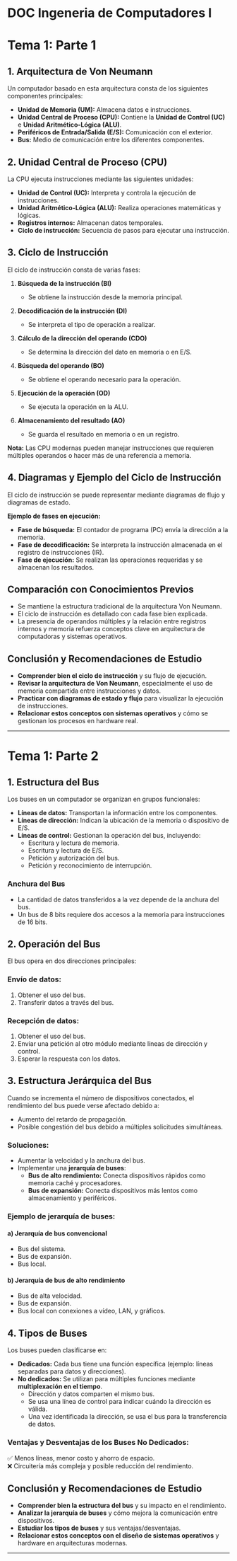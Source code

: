 # DOC Ingeneria de Computadores I

# Tema 1: Parte 1

## 1. Arquitectura de Von Neumann
Un computador basado en esta arquitectura consta de los siguientes componentes principales:
- **Unidad de Memoria (UM):** Almacena datos e instrucciones.
- **Unidad Central de Proceso (CPU):** Contiene la **Unidad de Control (UC)** e **Unidad Aritmético-Lógica (ALU)**.
- **Periféricos de Entrada/Salida (E/S):** Comunicación con el exterior.
- **Bus:** Medio de comunicación entre los diferentes componentes.

## 2. Unidad Central de Proceso (CPU)
La CPU ejecuta instrucciones mediante las siguientes unidades:
- **Unidad de Control (UC):** Interpreta y controla la ejecución de instrucciones.
- **Unidad Aritmético-Lógica (ALU):** Realiza operaciones matemáticas y lógicas.
- **Registros internos:** Almacenan datos temporales.
- **Ciclo de instrucción:** Secuencia de pasos para ejecutar una instrucción.

## 3. Ciclo de Instrucción
El ciclo de instrucción consta de varias fases:

1. **Búsqueda de la instrucción (BI)**  
   - Se obtiene la instrucción desde la memoria principal.
   
2. **Decodificación de la instrucción (DI)**  
   - Se interpreta el tipo de operación a realizar.

3. **Cálculo de la dirección del operando (CDO)**  
   - Se determina la dirección del dato en memoria o en E/S.

4. **Búsqueda del operando (BO)**  
   - Se obtiene el operando necesario para la operación.

5. **Ejecución de la operación (OD)**  
   - Se ejecuta la operación en la ALU.

6. **Almacenamiento del resultado (AO)**  
   - Se guarda el resultado en memoria o en un registro.

**Nota:** Las CPU modernas pueden manejar instrucciones que requieren múltiples operandos o hacer más de una referencia a memoria.

## 4. Diagramas y Ejemplo del Ciclo de Instrucción
El ciclo de instrucción se puede representar mediante diagramas de flujo y diagramas de estado.

**Ejemplo de fases en ejecución:**
- **Fase de búsqueda:** El contador de programa (PC) envía la dirección a la memoria.
- **Fase de decodificación:** Se interpreta la instrucción almacenada en el registro de instrucciones (IR).
- **Fase de ejecución:** Se realizan las operaciones requeridas y se almacenan los resultados.

## Comparación con Conocimientos Previos
- Se mantiene la estructura tradicional de la arquitectura Von Neumann.
- El ciclo de instrucción es detallado con cada fase bien explicada.
- La presencia de operandos múltiples y la relación entre registros internos y memoria refuerza conceptos clave en arquitectura de computadoras y sistemas operativos.

## Conclusión y Recomendaciones de Estudio
- **Comprender bien el ciclo de instrucción** y su flujo de ejecución.
- **Revisar la arquitectura de Von Neumann**, especialmente el uso de memoria compartida entre instrucciones y datos.
- **Practicar con diagramas de estado y flujo** para visualizar la ejecución de instrucciones.
- **Relacionar estos conceptos con sistemas operativos** y cómo se gestionan los procesos en hardware real.

---

# Tema 1: Parte 2

## 1. Estructura del Bus
Los buses en un computador se organizan en grupos funcionales:
- **Líneas de datos:** Transportan la información entre los componentes.
- **Líneas de dirección:** Indican la ubicación de la memoria o dispositivo de E/S.
- **Líneas de control:** Gestionan la operación del bus, incluyendo:
  - Escritura y lectura de memoria.
  - Escritura y lectura de E/S.
  - Petición y autorización del bus.
  - Petición y reconocimiento de interrupción.

### **Anchura del Bus**
- La cantidad de datos transferidos a la vez depende de la anchura del bus.
- Un bus de 8 bits requiere dos accesos a la memoria para instrucciones de 16 bits.

## 2. Operación del Bus
El bus opera en dos direcciones principales:

### **Envío de datos:**
1. Obtener el uso del bus.
2. Transferir datos a través del bus.

### **Recepción de datos:**
1. Obtener el uso del bus.
2. Enviar una petición al otro módulo mediante líneas de dirección y control.
3. Esperar la respuesta con los datos.

## 3. Estructura Jerárquica del Bus
Cuando se incrementa el número de dispositivos conectados, el rendimiento del bus puede verse afectado debido a:
- Aumento del retardo de propagación.
- Posible congestión del bus debido a múltiples solicitudes simultáneas.

### **Soluciones:**
- Aumentar la velocidad y la anchura del bus.
- Implementar una **jerarquía de buses**:
  - **Bus de alto rendimiento:** Conecta dispositivos rápidos como memoria caché y procesadores.
  - **Bus de expansión:** Conecta dispositivos más lentos como almacenamiento y periféricos.

### **Ejemplo de jerarquía de buses:**
#### a) **Jerarquía de bus convencional**
- Bus del sistema.
- Bus de expansión.
- Bus local.

#### b) **Jerarquía de bus de alto rendimiento**
- Bus de alta velocidad.
- Bus de expansión.
- Bus local con conexiones a vídeo, LAN, y gráficos.

## 4. Tipos de Buses
Los buses pueden clasificarse en:
- **Dedicados:** Cada bus tiene una función específica (ejemplo: líneas separadas para datos y direcciones).
- **No dedicados:** Se utilizan para múltiples funciones mediante **multiplexación en el tiempo**.
  - Dirección y datos comparten el mismo bus.
  - Se usa una línea de control para indicar cuándo la dirección es válida.
  - Una vez identificada la dirección, se usa el bus para la transferencia de datos.

### **Ventajas y Desventajas de los Buses No Dedicados:**
✅ Menos líneas, menor costo y ahorro de espacio.  
❌ Circuitería más compleja y posible reducción del rendimiento.

## Conclusión y Recomendaciones de Estudio
- **Comprender bien la estructura del bus** y su impacto en el rendimiento.
- **Analizar la jerarquía de buses** y cómo mejora la comunicación entre dispositivos.
- **Estudiar los tipos de buses** y sus ventajas/desventajas.
- **Relacionar estos conceptos con el diseño de sistemas operativos** y hardware en arquitecturas modernas.

---

